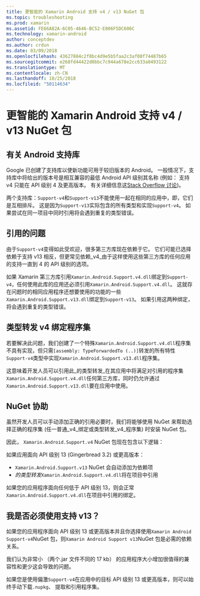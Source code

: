 ```yaml
---
title: 更智能的 Xamarin Android 支持 v4 / v13 NuGet 包
ms.topic: troubleshooting
ms.prod: xamarin
ms.assetid: FE66A82A-6C05-4646-BC52-E806F5DC606C
ms.technology: xamarin-android
author: conceptdev
ms.author: crdun
ms.date: 03/09/2018
ms.openlocfilehash: 43627884c2f8bc4d9e5b5faa2c3af08f74487b65
ms.sourcegitcommit: e268fd44422d0bbc7c944a678e2cc633a0493122
ms.translationtype: MT
ms.contentlocale: zh-CN
ms.lasthandoff: 10/25/2018
ms.locfileid: "50114634"
---
```

# <a name="smarter-xamarin-android-support-v4--v13-nuget-packages"></a>更智能的 Xamarin Android 支持 v4 / v13 NuGet 包

## <a name="about-the-android-support-libraries"></a>有关 Android 支持库

Google 已创建了支持库以使新功能可用于较旧版本的 Android。 一般情况下，支持库中将给出的版本号是相互兼容的最低 Android API 级别其名称 (例如： 支持 v4 只能在 API 级别 4 及更高版本。 有关详细信息这[Stack Overflow 讨论](http://stackoverflow.com/questions/9926403/android-support-package-compatibility-library-use-v4-or-v13))。 

两个支持库：`Support-v4`和`Support-v13`不能使用一起在相同的应用中，即，它们是互相排斥。 这是因为`Support-v13`实际包含的所有类型和实现`Support-v4`。 如果尝试在同一项目中同时引用将会遇到重复的类型错误。

## <a name="problems-with-referencing"></a>引用的问题

由于`Support-v4`变得如此受欢迎，很多第三方库现在依赖于它。 它们可能已选择依赖于支持 v13 相反，但更常见依赖_v4_由于这样使用这些第三方库的任何应用的支持一直到 4 的 API 级别的选项。

如果 Xamarin 第三方库引用`Xamarin.Android.Support.v4.dll`绑定到`Support-v4`，任何使用此库的应用还必须引用`Xamarin.Android.Support.v4.dll`。 这就存在问题时的相同应用程序还想要使用的功能的一些`Xamarin.Android.Support.v13.dll`绑定到`Support-v13`。 如果引用这两种绑定，将会遇到重复的类型错误。

## <a name="type-forwarded-v4-binding-assembly"></a>类型转发 v4 绑定程序集

若要解决此问题，我们创建了一个特殊`Xamarin.Android.Support.v4.dll`程序集不具有实现，但只需`[assembly: TypeForwardedTo (..)]`转发的所有特性`Support-v4`类型中实现`Xamarin.Android.Support.v13.dll`程序集。

这意味着开发人员可以引用此_的类型转发_在其应用中将满足对引用的程序集`Xamarin.Android.Support.v4.dll`任何第三方库，同时仍允许通过`Xamarin.Android.Support.v13.dll`要在应用中使用。

## <a name="nuget-assistance"></a>NuGet 协助

虽然开发人员可以手动添加正确的引用必要时，我们将能够使用 NuGet 来帮助选择正确的程序集 (任一普通_v4_绑定或类型转发_v4_程序集) 时安装 NuGet 包。

因此， `Xamarin.Android.Support.v4` NuGet 包现在包含以下逻辑：

如果应用面向 API 级别 13 (Gingerbread 3.2) 或更高版本：

*   `Xamarin.Android.Support.v13` NuGet 会自动添加为依赖项
*   _的类型转发_`Xamarin.Android.Support.v4.dll`将在项目中引用

如果您的应用程序面向任何低于 API 级别 13，则会正常`Xamarin.Android.Support.v4.dll`在项目中引用的绑定。

## <a name="do-i-have-to-use-support-v13"></a>我是否必须使用支持 v13？

如果您的应用程序面向 API 级别 13 或更高版本并且你选择使用`Xamarin Android Support-v4`NuGet 包，则`Xamarin Android Support v13`NuGet 包是必需的依赖关系。

我们认为非常小 （两个.jar 文件不同的 17 kb） 的应用程序大小增加很值得的兼容性和更少这会导致的问题。

如果您是使用偏激`Support-v4`在应用中的目标 API 级别 13 或更高版本，则可以始终手动下载`.nupkg`、 提取和引用程序集。
